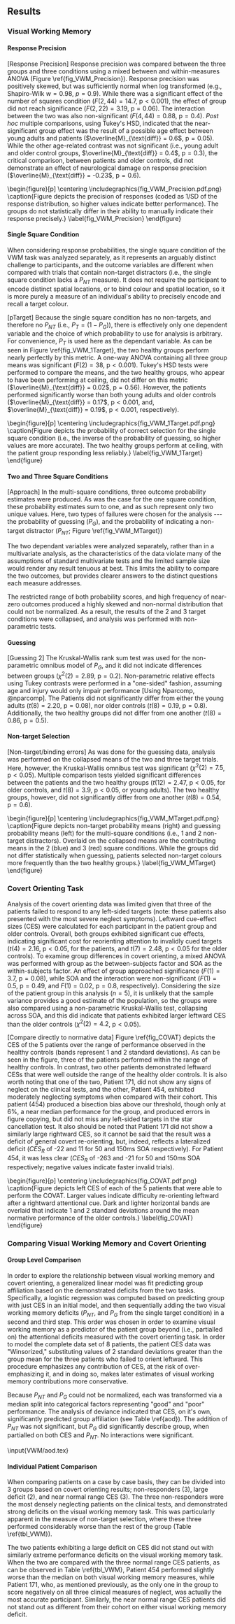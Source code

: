 Results
-------

### Visual Working Memory

#### Response Precision

[Response Precision] Response precision was compared between 
the three groups and three conditions using a mixed between and
within-measures 
ANOVA (Figure \ref{fig_VWM_Precision}). Response precision was
positively skewed, but was sufficiently normal when log
transformed (e.g., Shapiro-Wilk $w=0.98$, $p=0.9$). While there
was a significant effect of the number of squares condition
($F(2,44) = 14.7$, $\text{p} < 0.001$), the effect of group did
not reach significance 
($F(2,22) = 3.19$, $\text{p} = 0.06$). The interaction between the
two was also non-significant 
($F(4,44) = 0.88$, $\text{p} = 0.4$). *Post hoc* multiple
comparisons, using Tukey's HSD, indicated that the near-significant
group effect was the result of a possible age effect between young
adults and patients 
($\overline{M}_{\text{diff}} = 0.6$, $\text{p} = 0.05$). While 
the other age-related contrast was not significant 
(i.e., young adult and older control groups, 
$\overline{M}_{\text{diff}} = 0.4$, $\text{p} = 0.3$), the
critical comparison, between patients and older controls, did 
not demonstrate an effect of neurological damage on
response precision
($\overline{M}_{\text{diff}} = -0.23$, $\text{p} = 0.6$).

\begin{figure}[p] 
\centering 
\includegraphics{fig_VWM_Precision.pdf.png} 
\caption{Figure depicts the precision of responses (coded as 1/SD
of the response distribution, so higher values indicate better
performance).  The groups do not statistically differ in their
ability to manually indicate their response precisely.}
\label{fig_VWM_Precision}
\end{figure}



#### Single Square Condition

When considering response probabilities, the single square 
condition of the VWM task was analyzed
separately, as it represents an arguably distinct challenge to
participants, and the outcome variables are different 
when compared with trials that contain non-target distractors 
(i.e., the single square condition 
lacks a $P_{NT}$ measure). It does not require the participant to
encode distinct spatial locations, or to bind colour and spatial
location, so it is more purely a measure of an individual's ability
to precisely encode and recall a target colour.

[pTarget] Because the single square condition has no non-targets,
and therefore no $P_{NT}$ (i.e., $P_{T} = (1 - P_{G})$), there is
effectively only one dependent variable and the choice of which
probability to use for analysis is arbitrary. For convenience,
$P_{T}$ is used here as the dependant variable. As can be seen in
Figure \ref{fig_VWM_1Target}, the two healthy groups perform
nearly perfectly by this metric. A one-way ANOVA containing all
three group means was significant ($F(2) = 38$, $\text{p} <
0.001$).  Tukey's HSD tests were performed to compare the means, and
the two healthy groups, who appear to have been performing at
ceiling, did not differ on this metric 
($\overline{M}_{\text{diff}}  = 0.02$, $\text{p} = 0.56$).
However, the patients performed significantly worse than both 
young adults and older controls ($\overline{M}_{\text{diff}}
= 0.17$, $\text{p} < 0.001$, and, $\overline{M}_{\text{diff}} =
0.19$, $\text{p} < 0.001$, respectively). 

\begin{figure}[p] 
\centering 
\includegraphics{fig_VWM_1Target.pdf.png} 
\caption{Figure depicts the probability of correct 
selection for the single square condition (i.e., the inverse of
the probability of guessing, so higher values are more accurate). 
The two healthy groups perform at
ceiling, with the patient group responding less reliably.}
\label{fig_VWM_1Target}
\end{figure}

#### Two and Three Square Conditions

[Approach] In the multi-square conditions, three outcome
probability estimates were produced. As was the case for the one
square condition, these probability estimates sum to one, and as
such represent only two unique values. Here, two types of failures
were chosen for the analysis --- the probability of guessing
($P_{G}$), and the probability of indicating a non-target distractor
($P_{NT}$; Figure \ref{fig_VWM_MTarget})

The two dependant variables were analyzed
separately, rather than in a multivariate analysis, as the
characteristics of the data violate many of the assumptions of
standard multivariate tests and the limited sample size would
render any result tenuous at best.  This limits the ability to
compare the two outcomes, but provides clearer answers to the
distinct questions each measure addresses.

The restricted range of both probability scores, and high
frequency of near-zero outcomes produced a highly skewed and
non-normal distribution that could not be normalized. As a result,
the results of the 2 and 3 target conditions were collapsed, and
analysis was performed with non-parametric tests.

#### Guessing

[Guessing 2] The Kruskal-Wallis rank sum test was used for the
non-parametric omnibus model of $P_G$, and it did not indicate
differences between groups ($\chi^2(2) = 2.89$, $\text{p} = 0.2$).
Non-parametric
relative effects using Tukey contrasts were performed in a
"one-sided" fashion, assuming age and injury would only impair
performance [Using Nparcomp, @nparcomp]. 
The Patients did not significantly differ from
either the young adults ($t(8) = 2.20$, $\text{p} = 0.08$), nor
older controls ($t(8) = 0.19$, $\text{p} = 0.8$). Additionally,
the two healthy groups did not differ from one another ($t(8) =
0.86$, $\text{p} = 0.5$).

#### Non-target Selection

[Non-target/binding errors] As was done for the guessing data,
analysis was performed on the collapsed means of the two
and three target trials. 
Here, however, the Kruskal-Wallis omnibus test was significant
($\chi^2(2) = 7.5$, $\text{p} < 0.05$).  Multiple comparison tests
yielded significant differences between the patients and the two
healthy groups ($t(12) = 2.47$, $\text{p} < 0.05$, for older
controls, and $t(8) = 3.9$, $\text{p} < 0.05$, or young adults).
The two healthy groups, however, did not significantly differ from one
another ($t(8) = 0.54$, $\text{p} = 0.6$).

\begin{figure}[p] 
\centering 
\includegraphics{fig_VWM_MTarget.pdf.png} 
\caption{Figure depicts non-target probability means (right) and
guessing probability means (left) for the multi-square conditions
(i.e., 1 and 2 non-target distractors). 
Overlaid on the collapsed means are the
contributing means in the 2 (blue) and 3 (red) square conditions.
While the groups did not differ statistically when guessing,
patients selected non-target colours more frequently than the two
healthy groups.} 
\label{fig_VWM_MTarget}
\end{figure}

### Covert Orienting Task

Analysis of the covert orienting data was limited given that 
three of the patients failed to respond to any left-sided
targets (note: these patients also presented with the most severe
neglect symptoms). 
Leftward cue-effect sizes (CES) were calculated for each
participant in the patient group and older controls. Overall, both
groups exhibited significant cue effects, indicating significant
cost for reorienting attention to invalidly cued targets ($t(4) =
2.16$, $\text{p} < 0.05$, for the patients, and $t(7) = 2.48$,
$\text{p} < 0.05$ for the older controls). To examine group
differences in covert orienting, a mixed ANOVA was performed with
group as the between-subjects factor and SOA as the
within-subjects factor. An effect of group approached significance
($F(1) = 3.7$, $\text{p} = 0.08$), while SOA and the interaction
were non-significant ($F(1) = 0.5$, $\text{p} = 0.49$, and $F(1) =
0.02$, $\text{p} = 0.8$, respectively). Considering the size of the patient
group in this analysis ($n=5$), it is unlikely that the sample variance
provides a good estimate of the population, so the groups were
also compared using a non-parametric Kruskal-Wallis test,
collapsing across SOA, and this did indicate that patients
exhibited larger leftward CES than the older controls
($\chi^2(2) = 4.2$, $\text{p} < 0.05$).


[Compare directly to normative data] Figure \ref{fig_COVAT}
depicts the CES of the 5 patients over the range of
performance observed in the healthy controls (bands represent 1
and 2 standard deviations).  As can be seen in the figure, three
of the patients performed within the range of healthy
controls.  In contrast, two other patients demonstrated
leftward CESs that were well outside the range of the healthy
older controls. It is also worth noting that one of the two,
Patient 171, did not show any signs of neglect on the clinical
tests, and the other, Patient 454, exhibited moderately 
neglecting symptoms when compared with their cohort. This patient
(454) produced a bisection bias above our threshold, though only
at 6\%, a near median performance for the group, and produced
errors in figure copying, but did not miss any left-sided targets
in the star cancellation test. It also should be noted that Patient 171 did
not show a similarly large rightward CES, so it cannot be said
that the result was a deficit of general covert re-orienting, but,
indeed, reflects a lateralized deficit ($CES_R$ of -22 and 11 for 50 and
150ms SOA respectively). For Patient 454, it was less clear
($CES_R$ of -263 and -21 for 50 and 150ms SOA respectively;
negative values indicate faster invalid trials).


\begin{figure}[p] 
\centering 
\includegraphics{fig_COVAT.pdf.png} 
\caption{Figure depicts left CES of each of the 5 patients that
were able to perform the COVAT.  Larger values indicate difficulty
re-orienting leftward after a rightward attentional cue. Dark and
lighter horizontal bands are overlaid that indicate 1 and 2
standard deviations around the mean normative performance of the
older controls.} 
\label{fig_COVAT} 
\end{figure}


### Comparing Visual Working Memory and Covert Orienting 

#### Group Level Comparison 

In order to explore the relationship between visual working
memory and covert orienting, a generalized linear model was fit
predicting group affiliation based on the
demonstrated deficits from the two tasks.
Specifically, a logistic regression was computed based on 
predicting group with just CES in an initial model, and then
sequentially adding the
two visual working memory deficits ($P_{NT}$, and $P_G$ from the
single target condition) in a second and third step. This order was
chosen in order to examine visual working memory as a predictor 
of the patient group beyond (i.e., partialled on) the attentional
deficits measured with the covert orienting task. In order to
model the complete data set of 8 patients, the patient CES data was
"Winsorized," substituting values of 2 standard deviations greater
than the group mean for the three patients who failed to orient
leftward. This procedure emphasizes any contribution of CES, at the risk
of over-emphasizing it, and in doing so, makes later estimates of
visual working memory contributions more conservative. 

Because $P_{NT}$ and $P_G$ could not be normalized, each was transformed
via a median split into categorical factors representing "good"
and "poor" performance. The analysis of deviance indicated that
CES, on it's own, significantly predicted group affiliation (see
Table \ref{aod}). The addition of $P_{NT}$ was not significant, but $P_G$ did
significantly describe group, when partialled on both CES and
$P_{NT}$.  No interactions were significant.

\input{VWM/aod.tex}


#### Individual Patient Comparison
When comparing patients on a case by case basis, they can be
divided into 3 groups based on covert orienting results;
non-responders (3), large deficit (2), and near normal range CES (3).
The three non-responders were the most densely neglecting patients
on the clinical tests, and demonstrated strong deficits on the
visual working memory task.  This was particularly apparent in the
measure of non-target selection, where these three performed
considerably worse than the rest of the group (Table
\ref{tbl_VWM}). 

The two patients exhibiting a large deficit on CES 
did not stand out with similarly extreme performance
deficits on the visual working memory task. When the two are compared with 
the three normal range CES patients, as can be observed in Table
\ref{tbl_VWM}, Patient 454 performed slightly worse than the median on
both visual working memory measures, while Patient 171, who,
as mentioned previously, as the only one in the group to score negatively on
all three clinical measures of neglect, was actually the most
accurate participant. Similarly, the near normal range CES
patients did not stand out as different from their cohort on
either visual working memory deficit. 


